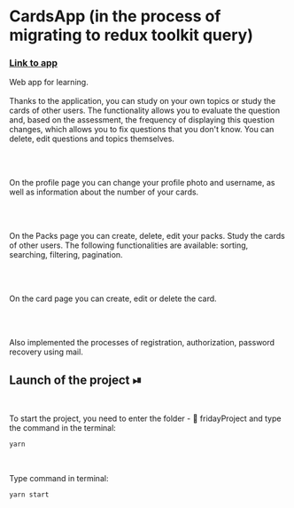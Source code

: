 
# CardsApp (in the process of migrating to redux toolkit query)

<a href="https://anastasiyadev97.github.io/fridayProject/">
  <div>
   <h3><a href="https://anastasiyadev97.github.io/fridayProject/">Link to app </a></h3>
  </div>
</a>

Web app for learning.
<br/>
<br/>
Thanks to the application, you can study on your own topics or study the cards of other users. The functionality allows you to evaluate the question and, based on the assessment, the frequency of displaying this question changes, which allows you to fix questions that you don't know. You can delete, edit questions and topics themselves.


<br/>
<br/>

On the profile page you can change your profile photo and username, as well as information about the number of your cards.

<br/>
<br/>

On the Packs page you can create, delete, edit your packs. Study the cards of other users. The following functionalities are available: sorting, searching, filtering, pagination.


<br/>
<br/>

On the card page you can create, edit or delete the card.

<br/>
<br/>

Also implemented the processes of registration, authorization, password recovery using mail.
<br/>

## Launch of the project ⏯

<br/>

To start the project, you need to enter the folder - 📂 fridayProject and type the command in the terminal:

```javascript
yarn
```

<br/>


Type command in terminal:

```javascript
yarn start
```

<br/>



